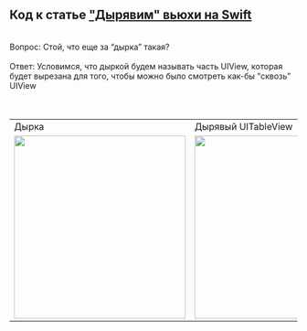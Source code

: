 ## Код к статье ["Дырявим" вьюхи на Swift](https://mikhailoval.medium.com/дырявим-вьюхи-на-swift-1fbad011c63b)
<br>
Вопрос: Стой, что еще за “дырка” такая? 
<br>
<br>
Ответ: Условимся, что дыркой будем называть часть UIView, которая будет вырезана для того, чтобы можно было смотреть как-бы “cквозь” UIView
<br>
<br>
<br>

<table>
  <tr>
    <td>Дырка</td>
     <td>Дырявый UITableView</td>
     <td>Градиентно дырявый UITableView</td>
  </tr>
        <tr>
    <td><img src="https://user-images.githubusercontent.com/13040076/121643118-2174a900-ca9a-11eb-9767-cb19090e2855.png" width=300 height=320></td>
    <td><img src="https://user-images.githubusercontent.com/13040076/121643121-22a5d600-ca9a-11eb-8e3c-701e83bf70c7.png" width=300 height=320></td>
    <td><img src="https://user-images.githubusercontent.com/13040076/121643124-23d70300-ca9a-11eb-957b-4b1e1f7e0bc7.png" width=300 height=320></td>
  </tr>
 </table>
